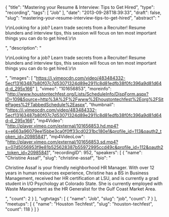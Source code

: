 {
  "title": "Mastering your Resume & Interview: Tips to Get Hired",
  "type": "recording",
  "tags": [
    "Job"
  ],
  "date": "2013-09-28T18:39:33",
  "draft": false,
  "slug": "mastering-your-resume-interview-tips-to-get-hired",
  "abstract": "<p>\r\nLooking for a job?  Learn trade secrets from a Recruiter!  Resume blunders and interview tips, this session will focus on ten most important things you can do to get hired.\r\n</p>",
  "description": "<p>\r\nLooking for a job?  Learn trade secrets from a Recruiter!  Resume blunders and interview tips, this session will focus on ten most important things you can do to get hired.\r\n</p>",
  "images": [
    "https://i.vimeocdn.com/video/483484332-5ecf13163487b80f07c7d53071324d89e2911c8d81edfb38f0fc396a9d81d64d-d_295x166"
  ],
  "vimeo": "101656853",
  "moreinfo": "http://www.houstontechfest.org/Lists/ScheduleInfo/DispForm.aspx?ID=109&Source=http%3A%2F%2Fwww%2Ehoustontechfest%2Eorg%2FSitePages%2FTabbedSchedule%2Easpx",
  "thumbnail": "https://i.vimeocdn.com/video/483484332-5ecf13163487b80f07c7d53071324d89e2911c8d81edfb38f0fc396a9d81d64d-d_295x166",
  "mp4Video": "http://player.vimeo.com/external/101656853.hd.mp4?s=e663a96079ee15bbe3ca0f0ff33cd0231bc180e1&profile_id=113&oauth2_token_id=20985841",
  "mp4VideoLow": "http://player.vimeo.com/external/101656853.sd.mp4?s=07d5056953f9e81b525628387b55972995ccd49c&profile_id=112&oauth2_token_id=20985841",
  "recordingID": 952,
  "speakers": [
    {
      "name": "Christine Assaf",
      "slug": "christine-assaf",
      "bio": "<p>Christine Assaf is your friendly neighborhood HR Manager. With over 12 years in human resources experience, Christine has a BS in Business Management, received her HR certification at LSU, and is currently a grad student in I/O Psychology at Colorado State. She is currently employed with Waste Management as the HR Generalist for the Gulf Coast Market Area.</p>",
      "count": 2
    }
  ],
  "ugtvtags": [
    {
      "name": "Job",
      "slug": "job",
      "count": 7
    }
  ],
  "meetups": [
    {
      "name": "Houston Techfest",
      "slug": "houston-techfest",
      "count": 118
    }
  ]
}